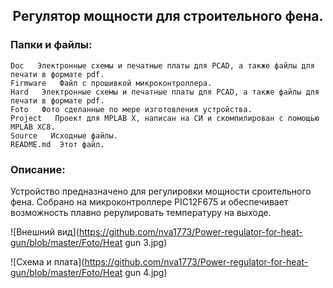 ﻿<h2 align="center">Регулятор мощности для строительного фена.</h2>

### Папки и файлы:

    Doc   Электронные схемы и печатные платы для PCAD, а также файлы для печати в формате pdf.
    Firmware   Файл с прошивкой микроконтроллера.
    Hard   Электронные схемы и печатные платы для PCAD, а также файлы для печати в формате pdf.
    Foto   Фото сделанные по мере изготовления устройства.
    Project   Проект для MPLAB X, написан на СИ и скомпилирован с помощью MPLAB XC8.
    Source   Исходные файлы.
    README.md  Этот файл.

### Описание:

Устройство предназначено для регулировки мощности сроительного фена.
Собрано на микроконтроллере PIC12F675 и обеспечивает возможность плавно рерулировать температуру на выходе.

![Внешний вид](https://github.com/nva1773/Power-regulator-for-heat-gun/blob/master/Foto/Heat gun 3.jpg)

![Схема и плата](https://github.com/nva1773/Power-regulator-for-heat-gun/blob/master/Foto/Heat gun 4.jpg)
